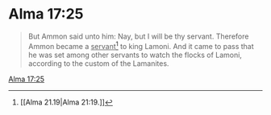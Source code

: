 # Alma 17:25

> But Ammon said unto him: Nay, but I will be thy servant. Therefore Ammon became a <u>servant</u>[^a] to king Lamoni. And it came to pass that he was set among other servants to watch the flocks of Lamoni, according to the custom of the Lamanites.

[Alma 17:25](https://www.churchofjesuschrist.org/study/scriptures/bofm/alma/17?lang=eng&id=p25#p25)


[^a]: [[Alma 21.19|Alma 21:19.]]
